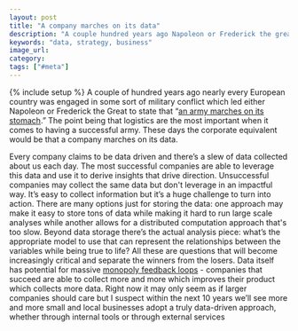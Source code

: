 ```yaml
---
layout: post
title: "A company marches on its data"
description: "A couple hundred years ago Napoleon or Frederick the great stated that an army marches on its stomach. The modern day equivalent would be that a company marches on it's data."
keywords: "data, strategy, business"
image_url:
category:
tags: ["#meta"]
---
```

{% include setup %}
A couple of hundred years ago nearly every European country was engaged in some sort of military conflict which led either Napoleon or Frederick the Great to state that “<a href="http://www.oxfordreference.com/view/10.1093/oi/authority.20110803095425331" target="_blank">an army marches on its stomach</a>.” The point being that logistics are the most important when it comes to having a successful army. These days the corporate equivalent would be that a company marches on its data.

Every company claims to be data driven and there’s a slew of data collected about us each day. The most successful companies are able to leverage this data and use it to derive insights that drive direction. Unsuccessful companies may collect the same data but don't leverage in an impactful way. It’s easy to collect information but it’s a huge challenge to turn into action. There are many options just for storing the data: one approach may make it easy to store tons of data while making it hard to run large scale analyses while another allows for a distributed computation approach that's too slow. Beyond data storage there’s the actual analysis piece: what’s the appropriate model to use that can represent the relationships between the variables while being true to life? All these are questions that will become increasingly critical and separate the winners from the losers. Data itself has potential for massive <a href="http://dangoldin.com/2013/07/21/beware-the-data-monopoly/">monopoly feedback loops</a> - companies that succeed are able to collect more and more which improves their product which collects more data. Right now it may only seem as if larger companies should care but I suspect within the next 10 years we’ll see more and more small and local businesses adopt a truly data-driven approach, whether through internal tools or through external services
